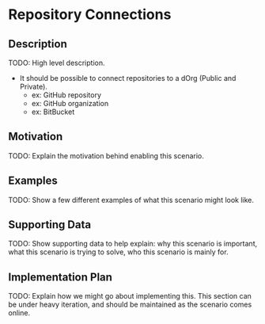 # Repository Connections  
## Description  
TODO: High level description.  
* It should be possible to connect repositories to a dOrg (Public and Private).  
  * ex: GitHub repository  
  * ex: GitHub organization  
  * ex: BitBucket  

## Motivation  
TODO: Explain the motivation behind enabling this scenario.  

## Examples  
TODO: Show a few different examples of what this scenario might look like.  

## Supporting Data  
TODO: Show supporting data to help explain: why this scenario is important, what this scenario is trying to solve, who this scenario is mainly for.  

## Implementation Plan  
TODO: Explain how we might go about implementing this. This section can be under heavy iteration, and should be maintained as the scenario comes online.  
